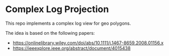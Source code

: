# Complex Log Projection

This repo implements a complex log view for geo polygons.

The idea is based on the following papers:

* https://onlinelibrary.wiley.com/doi/abs/10.1111/j.1467-8659.2008.01156.x
* https://ieeexplore.ieee.org/abstract/document/4015438